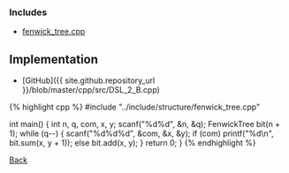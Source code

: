 

### Includes

- [fenwick_tree.cpp](../include/structure/fenwick_tree)

## Implementation

- [GitHub]({{ site.github.repository_url }}/blob/master/cpp/src/DSL_2_B.cpp)

{% highlight cpp %}
#include "../include/structure/fenwick_tree.cpp"

int main() {
  int n, q, com, x, y;
  scanf("%d%d", &n, &q);
  FenwickTree<int> bit(n + 1);
  while (q--) {
    scanf("%d%d%d", &com, &x, &y);
    if (com) printf("%d\n", bit.sum(x, y + 1));
    else bit.add(x, y);
  }
  return 0;
}
{% endhighlight %}

[Back](..)
